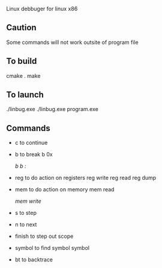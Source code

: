Linux debbuger for linux x86

## Caution
Some commands will not work outsite of program file

## To build
cmake .
make

## To launch
./linbug.exe <fileName>
./linbug.exe program.exe

## Commands
- c to continue

- b to break
    b 0x<address>
    b <funcName>
    b <filename>:<line>
  
- reg to do action on registers
    reg write <registerName> <value>
    reg read <registerName>
    reg dump

- mem to do action on memory
    mem read <address>
    mem write <address> <value>

- s to step

- n to next

- finish to step out scope

- symbol to find symbol
    symbol <arg>
    
- bt to backtrace
